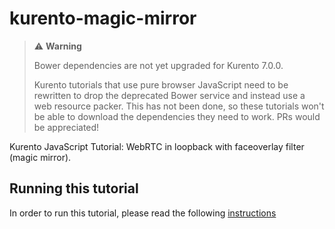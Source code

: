kurento-magic-mirror
====================

> :warning: **Warning**
>
> Bower dependencies are not yet upgraded for Kurento 7.0.0.
>
> Kurento tutorials that use pure browser JavaScript need to be rewritten to drop the deprecated Bower service and instead use a web resource packer. This has not been done, so these tutorials won't be able to download the dependencies they need to work. PRs would be appreciated!

Kurento JavaScript Tutorial: WebRTC in loopback with faceoverlay filter (magic mirror).

Running this tutorial
---------------------

In order to run this tutorial, please read the following [instructions](https://kurento.openvidu.io/docs/current/tutorials/js/tutorial-magicmirror.html)
